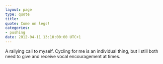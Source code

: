 ```yaml
---
layout: page
type: quote
title: 
quote: Come on legs!
categories: 
- pushing
date: 2012-04-11 13:10:00:00 UTC+1
---
```

A rallying call to myself. Cycling for me is an individual thing, but I still both need to give and receive vocal encouragement at times.
